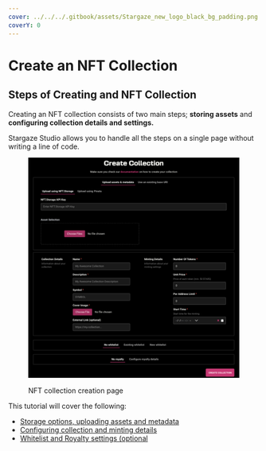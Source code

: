 ```yaml
---
cover: ../../../.gitbook/assets/Stargaze_new_logo_black_bg_padding.png
coverY: 0
---
```


# Create an NFT Collection

## Steps of Creating and NFT Collection

Creating an NFT collection consists of two main steps; **storing assets** and **configuring collection details and settings.**

Stargaze Studio allows you to handle all the steps on a single page without writing a line of code.

<figure><img src="../../../.gitbook/assets/Screen Shot 2022-09-29 at 11.47.30.png" alt=""><figcaption><p>NFT collection creation page</p></figcaption></figure>

This tutorial will cover the following:

* [Storage options, uploading assets and metadata](broken-reference/)
* [Configuring collection and minting details](broken-reference/)
* [Whitelist and Royalty settings (optional](broken-reference/)
